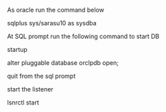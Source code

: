 As oracle run the command below

sqlplus sys/sarasu10 as sysdba


At SQL prompt run the following command to start DB

startup 

alter pluggable database orclpdb open;

quit from the sql prompt 

start the listener

lsnrctl start
